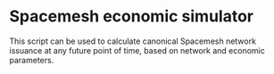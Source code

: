 # Spacemesh economic simulator

This script can be used to calculate canonical Spacemesh network issuance at any future point
of time, based on network and economic parameters.

